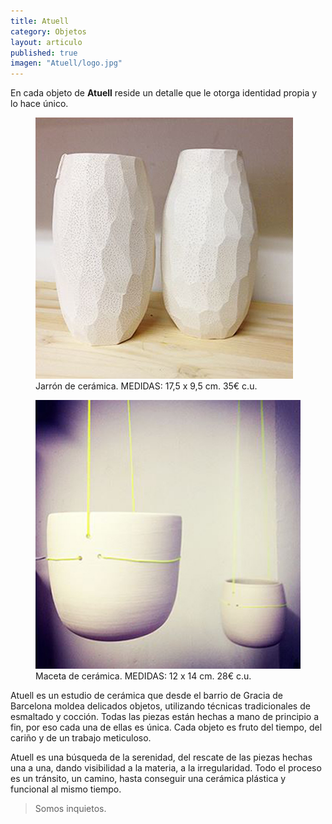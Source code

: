 ```yaml
---
title: Atuell
category: Objetos
layout: articulo
published: true
imagen: "Atuell/logo.jpg"
---
```

En cada objeto de **Atuell**  reside un detalle que le otorga identidad propia y lo hace único.

<figure>
	<a href="/images/Atuell/jerro2.jpg"><img src="/images/Atuell/jerro2.jpg" alt="image"></a>
	<figcaption>Jarrón de cerámica. MEDIDAS: 17,5 x 9,5 cm. 35€ c.u.</figcaption>
</figure>

<figure>
	<a href="/images/Atuell/maceta.jpg"><img src="/images/Atuell/maceta.jpg" alt="image"></a>
	<figcaption>Maceta de cerámica. MEDIDAS: 12 x 14 cm. 28€ c.u.</figcaption>
</figure>



Atuell es un estudio de cerámica que desde el barrio de Gracia de Barcelona moldea delicados objetos, utilizando técnicas tradicionales de esmaltado y cocción. Todas las piezas están hechas a mano de principio a fin, por eso cada una de ellas es única. Cada objeto es fruto del tiempo, del cariño y de un trabajo meticuloso.

Atuell es una búsqueda de la serenidad, del rescate de las piezas hechas una a una, dando visibilidad a la materia, a la irregularidad. Todo el proceso es un tránsito, un camino, hasta conseguir una cerámica plástica y funcional al mismo tiempo.

>Somos inquietos.
